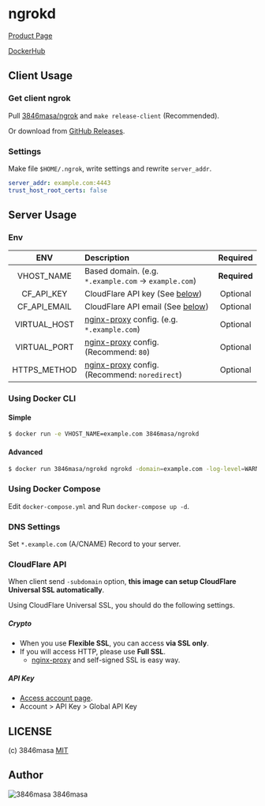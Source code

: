 # ngrokd

[Product Page](https://github.com/inconshreveable/ngrok)

[DockerHub](https://hub.docker.com/r/3846masa/ngrokd/)

## Client Usage
### Get client ngrok
Pull [3846masa/ngrok] and `make release-client` (Recommended).

Or download from [GitHub Releases](https://github.com/3846masa/ngrok/releases).

[3846masa/ngrok]: https://github.com/3846masa/ngrok

### Settings
Make file `$HOME/.ngrok`, write settings and rewrite `server_addr`.
```yaml
server_addr: example.com:4443
trust_host_root_certs: false
```

## Server Usage
### Env
|     ENV      | Description                                           |   Required   |
|:------------:|:------------------------------------------------------|:------------:|
|  VHOST_NAME  | Based domain. (e.g. `*.example.com` -> `example.com`) | **Required** |
|  CF_API_KEY  | CloudFlare API key (See [below][cf-api])              |   Optional   |
| CF_API_EMAIL | CloudFlare API email (See [below][cf-api])            |   Optional   |
| VIRTUAL_HOST | [nginx-proxy] config. (e.g. `*.example.com`)          |   Optional   |
| VIRTUAL_PORT | [nginx-proxy] config. (Recommend: `80`)               |   Optional   |
| HTTPS_METHOD | [nginx-proxy] config. (Recommend: `noredirect`)       |   Optional   |

[nginx-proxy]: https://github.com/jwilder/nginx-proxy
[cf-api]: #cloudflare-api

### Using Docker CLI
#### Simple
```bash
$ docker run -e VHOST_NAME=example.com 3846masa/ngrokd
```
#### Advanced
```bash
$ docker run 3846masa/ngrokd ngrokd -domain=example.com -log-level=WARNING [...opts]
```

### Using Docker Compose
Edit `docker-compose.yml` and Run `docker-compose up -d`.

### DNS Settings
Set `*.example.com` (A/CNAME) Record to your server.

### CloudFlare API
When client send `-subdomain` option, **this image can setup CloudFlare Universal SSL automatically**.

Using CloudFlare Universal SSL, you should do the following settings.

##### Crypto
- When you use **Flexible SSL**, you can access **via SSL only**.
- If you will access HTTP, please use **Full SSL**.
  - [nginx-proxy] and self-signed SSL is easy way.
##### API Key
- [Access account page][cf-account].
- Account > API Key > Global API Key

[cf-account]: https://www.cloudflare.com/a/account


## LICENSE
(c) 3846masa [MIT](./LICENSE)

## Author
![3846masa][3846masa] 3846masa

[3846masa]: http://gravatar.com/avatar/cfeae69aae4f4fc102960f01d35d2d86?s=25
